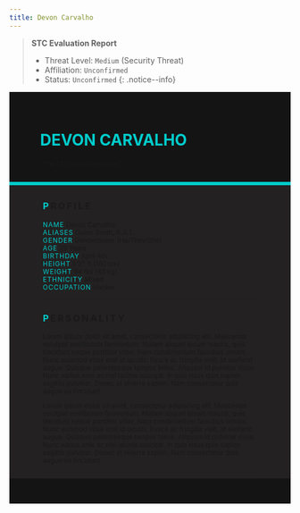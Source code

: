 ```yaml
---
title: Devon Carvalho
---
```


> **STC Evaluation Report**
>- Threat Level: `Medium` (Security Threat)
>- Affiliation: `Unconfirmed`
>- Status: `Unconfirmed`
{: .notice--info}

<!---------
header names
----------->

<div class="row" style="background-color:#141414; padding-top:30px; padding-left: 55px; padding-right: 55px; padding-bottom: 25px">
    <h1 style="color:#00CCCC">DEVON CARVALHO</h1>
    <small>"The Mischievous Hacker"</small>
</div>
<div style="background-color:#00CCCC;padding:3px;"></div>
<div class="row" style="background-color:#232121; padding-top:5px; padding-left: 60px; padding-right: 60px; padding-bottom: 20px; overflow:auto; max-height:500px">

<!---------
profile
----------->

<h3 class="font-weight-bold" style="letter-spacing:3px; text-transform:uppercase">
    <span style="color:#00CCCC;">P</span>rofile
</h3>

<small>
<span class="font-weight-bold" style="color:#00CCCC;letter-spacing:1px; text-transform:uppercase">NAME</span> &#09;&#09;
  Devon Carvalho<br>
<span class="font-weight-bold" style="color:#00CCCC;letter-spacing:1px; text-transform:uppercase">ALIASES</span> &#09;&#09;
  Quinn Smith, R.A.T.<br>
<span class="font-weight-bold" style="color:#00CCCC;letter-spacing:1px; text-transform:uppercase">GENDER</span> &#09;&#09;
  Genderqueer (He/They/She)<br>
<span class="font-weight-bold" style="color:#00CCCC;letter-spacing:1px; text-transform:uppercase">AGE</span> &#09;&#09;
  25 Years<br>
<span class="font-weight-bold" style="color:#00CCCC;letter-spacing:1px; text-transform:uppercase">BIRTHDAY</span> &#09;&#09;
  April 4th<br>
<span class="font-weight-bold" style="color:#00CCCC;letter-spacing:1px; text-transform:uppercase">HEIGHT</span> &#09;&#09;
  5'2" ft (160 cm)<br>
<span class="font-weight-bold" style="color:#00CCCC;letter-spacing:1px; text-transform:uppercase">WEIGHT</span> &#09;&#09;
  94 lbs (43 kg)<br>
<span class="font-weight-bold" style="color:#00CCCC;letter-spacing:1px; text-transform:uppercase">ETHNICITY</span> &#09;&#09;
  Mixed<br>
<span class="font-weight-bold" style="color:#00CCCC;letter-spacing:1px; text-transform:uppercase">OCCUPATION</span> &#09;&#09;
  Hacker<br>
</small>

<hr class="w-100 my-5" style="border-color:#e6d7c5;opacity:.2;">

<!---------
personality
----------->
<h3 class="font-weight-bold" style="letter-spacing:3px; text-transform:uppercase">
    <span style="color:#00CCCC;">P</span>ersonality
</h3>

<small>
<p>Lorem ipsum dolor sit amet, consectetur adipiscing elit. Maecenas volutpat vestibulum fermentum. Nullam aliquet ipsum mauris, quis tincidunt neque porttitor vitae. Nam condimentum faucibus ornare. Nunc euismod vitae erat id iaculis. Fusce ac fringilla velit, at eleifend augue. Quisque pellentesque tempor tellus. Aliquam id pulvinar risus. Nunc varius ante ac nisl lacinia suscipit. In quis risus quis sapien sagittis pulvinar. Donec at viverra sapien. Nam consectetur quis augue eu tincidunt.</p>

<p>Lorem ipsum dolor sit amet, consectetur adipiscing elit. Maecenas volutpat vestibulum fermentum. Nullam aliquet ipsum mauris, quis tincidunt neque porttitor vitae. Nam condimentum faucibus ornare. Nunc euismod vitae erat id iaculis. Fusce ac fringilla velit, at eleifend augue. Quisque pellentesque tempor tellus. Aliquam id pulvinar risus. Nunc varius ante ac nisl lacinia suscipit. In quis risus quis sapien sagittis pulvinar. Donec at viverra sapien. Nam consectetur quis augue eu tincidunt.</p>
</small>

<hr class="w-100 my-5" style="border-color:#e6d7c5;opacity:.2;">

<!---------
backstory
----------->
<h3 class="font-weight-bold" style="letter-spacing:3px; text-transform:uppercase">
    <span style="color:#00CCCC;">B</span>ackstory
</h3>

<small>

<span class="font-weight-bold" style="color:#00CCCC;letter-spacing:1px; text-transform:uppercase">RELATIONS</span> &#09;&#09;
    <ul><li>content</li>
    </ul>

<p><span class="font-weight-bold" style="color:#00CCCC;letter-spacing:1px; text-transform:uppercase">CONTENT WARNING </span>TBA</p>

<ul>
    <li>content</li>
    <li>content</li>
    <li>content</li>
</ul>
</small>

<hr class="w-100 my-5" style="border-color:#e6d7c5;opacity:.2;">


<!---------
trivia
----------->

<h3 class="font-weight-bold" style="letter-spacing:3px; text-transform:uppercase">
    <span style="color:#00CCCC;">T</span>rivia
</h3>

<small>
<span class="font-weight-bold" style="color:#00CCCC;letter-spacing:1px; text-transform:uppercase">INSPIRATION</span> &#09;&#09;
    <ul>
        <li>Reginald "Wrench" Blechman (Watchdogs)</li>
        <li>White Wolf (Honkai: Star Rail)</li>
        <li>Peridot (Steven Universe)</li>
        <li>Sun Wukong (Lego Monkie Kid)</li>
    </ul>
<span class="font-weight-bold" style="color:#00CCCC;letter-spacing:1px; text-transform:uppercase">VOICE CLAIM</span> &#09;&#09;
    <a href="https://m.youtube.com/watch?v=JF6tLqe_FSA&t=24s&pp=ygURdmVudHVyZSBvdmVyd2F0Y2g%3D">Valeria Rodriguez</a><br>
<span class="font-weight-bold" style="color:#00CCCC;letter-spacing:1px; text-transform:uppercase">THEME SONG</span> &#09;&#09;
    <a href="https://www.youtube.com/watch?v=vV9GhSgUymw&pp=ygUXc3F1YWQgdW5rbm93biBhcmtuaWdodHM%3D">Squad Unknown</a><br>
<span class="font-weight-bold" style="color:#00CCCC;letter-spacing:1px; text-transform:uppercase">MBTI TYPE</span> &#09;&#09;
    ESTP (The Entrepreneur)<br>

<ul>
<li>Lorem ipsum dolor sit amet, consectetur adipiscing elit.</li>
<li>Lorem ipsum dolor sit amet, consectetur adipiscing elit.</li>
<li>Lorem ipsum dolor sit amet, consectetur adipiscing elit.</li>
<li>Lorem ipsum dolor sit amet, consectetur adipiscing elit.</li>
<li>Lorem ipsum dolor sit amet, consectetur adipiscing elit.</li>
</ul>
</small>

</div>
<div class="row" style="background-color:#141414; padding-top:20px; padding-left: 30px; padding-right: 30px; padding-bottom: 25px;">
    <div style="text-align: right; font-size: 16px"><a href="https://toyhou.se/11320894.-f2u-unity-v2"><i class="fa-solid fa-barcode"></i
  ></a></div>
</div>
